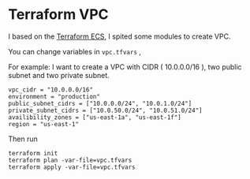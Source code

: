 # Terraform VPC
I based on the [Terraform ECS](https://github.com/arminc/terraform-ecs), I spited some modules to create VPC.

You can change variables in `vpc.tfvars` , 

For example: I want to create a VPC with CIDR ( 10.0.0.0/16 ), two public subnet and two private subnet.
```
vpc_cidr = "10.0.0.0/16"
environment = "production"
public_subnet_cidrs = ["10.0.0.0/24", "10.0.1.0/24"]
private_subnet_cidrs = ["10.0.50.0/24", "10.0.51.0/24"]
availibility_zones = ["us-east-1a", "us-east-1f"]
region = "us-east-1"
```

Then run

```
terraform init
terraform plan -var-file=vpc.tfvars
terraform apply -var-file=vpc.tfvars
```